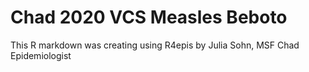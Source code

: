 # Chad 2020 VCS Measles Beboto
This R markdown was creating using R4epis by Julia Sohn, MSF Chad Epidemiologist
